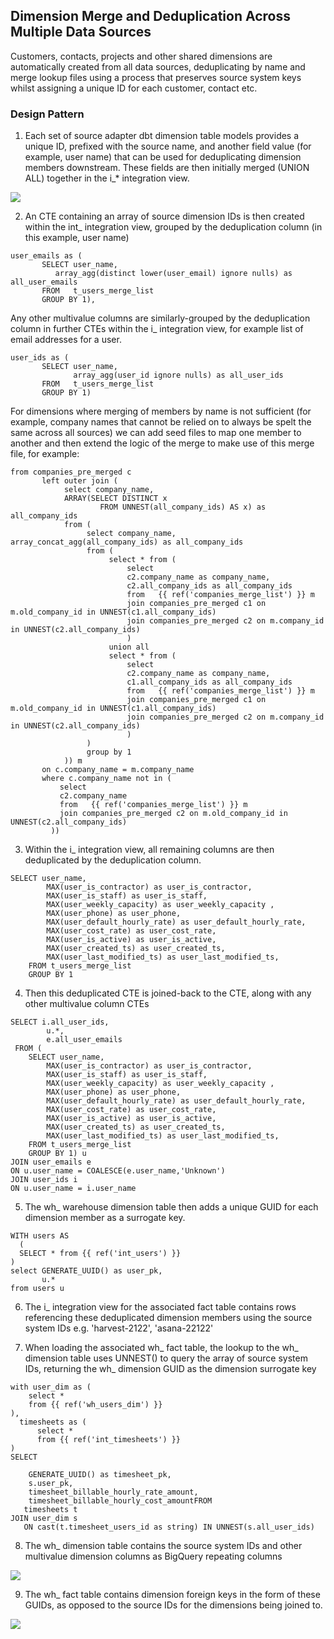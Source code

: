 ## Dimension Merge and Deduplication Across Multiple Data Sources

Customers, contacts, projects and other shared dimensions are automatically created from all data sources, deduplicating by name and merge lookup files using a process that preserves source system keys whilst assigning a unique ID for each customer, contact etc.

### Design Pattern

1. Each set of source adapter dbt dimension table models provides a unique ID, prefixed with the source name, and another field value (for example, user name) that can be used for deduplicating dimension members downstream. These fields are then initially merged (UNION ALL) together in the i_* integration view.

![](https://github.com/rittmananalytics/ra_data_warehouse/blob/master/img/merge.png)

2. An CTE containing an array of source dimension IDs is then created within the int_ integration view, grouped by the deduplication column (in this example, user name)

```
user_emails as (
       SELECT user_name, 
	      array_agg(distinct lower(user_email) ignore nulls) as all_user_emails
       FROM   t_users_merge_list
       GROUP BY 1),

```
Any other multivalue columns are similarly-grouped by the deduplication column in further CTEs within the i_ integration view, for example list of email addresses for a user.

```
user_ids as (
       SELECT user_name, 
              array_agg(user_id ignore nulls) as all_user_ids
       FROM   t_users_merge_list
       GROUP BY 1)

```

For dimensions where merging of members by name is not sufficient (for example, company names that cannot be relied on to always be spelt the same across all sources) we can add seed files to map one member to another and then extend the logic of the merge to make use of this merge file, for example:

```
from companies_pre_merged c
       left outer join (
            select company_name,
            ARRAY(SELECT DISTINCT x
                    FROM UNNEST(all_company_ids) AS x) as all_company_ids
            from (
                 select company_name, array_concat_agg(all_company_ids) as all_company_ids
                 from (
                      select * from (
                          select
                          c2.company_name as company_name,
                          c2.all_company_ids as all_company_ids
                          from   {{ ref('companies_merge_list') }} m
                          join companies_pre_merged c1 on m.old_company_id in UNNEST(c1.all_company_ids)
                          join companies_pre_merged c2 on m.company_id in UNNEST(c2.all_company_ids)
                          )
                      union all
                      select * from (
                          select
                          c2.company_name as company_name,
                          c1.all_company_ids as all_company_ids
                          from   {{ ref('companies_merge_list') }} m
                          join companies_pre_merged c1 on m.old_company_id in UNNEST(c1.all_company_ids)
                          join companies_pre_merged c2 on m.company_id in UNNEST(c2.all_company_ids)
                          )
                 )
                 group by 1
            )) m
       on c.company_name = m.company_name
       where c.company_name not in (
           select
           c2.company_name
           from   {{ ref('companies_merge_list') }} m
           join companies_pre_merged c2 on m.old_company_id in UNNEST(c2.all_company_ids)
         ))
```
3. Within the i_ integration view, all remaining columns are then deduplicated by the deduplication column.

```
SELECT user_name,
		MAX(user_is_contractor) as user_is_contractor,
		MAX(user_is_staff) as user_is_staff,
		MAX(user_weekly_capacity) as user_weekly_capacity ,
		MAX(user_phone) as user_phone,
		MAX(user_default_hourly_rate) as user_default_hourly_rate,
		MAX(user_cost_rate) as user_cost_rate,
		MAX(user_is_active) as user_is_active,
		MAX(user_created_ts) as user_created_ts,
		MAX(user_last_modified_ts) as user_last_modified_ts,
	FROM t_users_merge_list
	GROUP BY 1
```

4. Then this deduplicated CTE is joined-back to the CTE, along with any other multivalue column CTEs

```
SELECT i.all_user_ids,
        u.*,
        e.all_user_emails
 FROM (
	SELECT user_name,
		MAX(user_is_contractor) as user_is_contractor,
		MAX(user_is_staff) as user_is_staff,
		MAX(user_weekly_capacity) as user_weekly_capacity ,
		MAX(user_phone) as user_phone,
		MAX(user_default_hourly_rate) as user_default_hourly_rate,
		MAX(user_cost_rate) as user_cost_rate,
		MAX(user_is_active) as user_is_active,
		MAX(user_created_ts) as user_created_ts,
		MAX(user_last_modified_ts) as user_last_modified_ts,
	FROM t_users_merge_list
	GROUP BY 1) u
JOIN user_emails e 
ON u.user_name = COALESCE(e.user_name,'Unknown')
JOIN user_ids i 
ON u.user_name = i.user_name
```

5. The wh_ warehouse dimension table then adds a unique GUID for each dimension member as a surrogate key.

```
WITH users AS
  (
  SELECT * from {{ ref('int_users') }}
)
select GENERATE_UUID() as user_pk,
       u.*
from users u
```

6. The i_ integration view for the associated fact table contains rows referencing these deduplicated dimension members using the source system IDs e.g. 'harvest-2122', 'asana-22122'

7. When loading the associated wh_ fact table, the lookup to the wh_ dimension table uses UNNEST() to query the array of source system IDs, returning the wh_ dimension GUID as the dimension surrogate key

```
with user_dim as (
    select *
    from {{ ref('wh_users_dim') }}
),
  timesheets as (
      select *
      from {{ ref('int_timesheets') }}
)
SELECT

    GENERATE_UUID() as timesheet_pk,
    s.user_pk,
    timesheet_billable_hourly_rate_amount,
    timesheet_billable_hourly_cost_amountFROM
   timesheets t
JOIN user_dim s
   ON cast(t.timesheet_users_id as string) IN UNNEST(s.all_user_ids)
```

8. The wh_ dimension table contains the source system IDs and other multivalue dimension columns as BigQuery repeating columns

![](https://github.com/rittmananalytics/ra_data_warehouse/blob/master/img/dimension_table_with_multivalue_source_ids_and_other_columns.png)

9. The wh_ fact table contains dimension foreign keys in the form of these GUIDs, as opposed to the source IDs for the dimensions being joined to.

![](https://github.com/rittmananalytics/ra_data_warehouse/blob/master/img/fact_table_with_dimension_guids.png)
